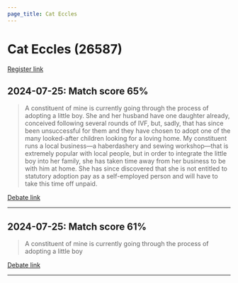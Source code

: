 ```yaml
---
page_title: Cat Eccles
---
```


# Cat Eccles  (26587)

[Register link](https://www.theyworkforyou.com/mp/26587/register)



## 2024-07-25: Match score 65%

>A constituent of mine is currently going through the process of adopting a little boy. She and her husband have one daughter already, conceived following several rounds of IVF, but, sadly, that has since been unsuccessful for them and they have chosen to adopt one of the many looked-after children looking for a loving home. My constituent runs a local business—a haberdashery and sewing workshop—that is extremely popular with local people,  but in order to integrate the little boy into her family, she has taken time away from her business to be with him at home. She has since discovered that she is not entitled to statutory adoption pay as a self-employed person and will have to take this time off unpaid.

[Debate link](https://www.theyworkforyou.com/debates/?id=2024-07-25e.806.7) 

---



## 2024-07-25: Match score 61%

>A constituent of mine is currently going through the process of adopting a little boy

[Debate link](https://www.theyworkforyou.com/debates/?id=2024-07-25e.806.7) 

---

